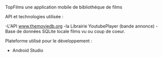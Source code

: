 
 TopFilms
 une application mobile de bibliothéque de films 
 
 API et technologies utilisée :
 
 -L'API www.themoviedb.org 
 -la Librairie YoutubePlayer (bande annonce) 
 -Base de données SQLite locale  films vu ou coup de coeur.
 
 Plateforme utilisé pour le développement : 
  - Android Studio
  
